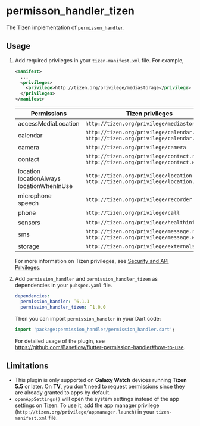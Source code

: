 # permisson_handler_tizen

The Tizen implementation of [`permisson_handler`](https://github.com/Baseflow/flutter-permission-handler).

## Usage

1. Add required privileges in your `tizen-manifest.xml` file. For example,

   ```xml
   <manifest>
     ...
     <privileges>
       <privilege>http://tizen.org/privilege/mediastorage</privilege>
     </privileges>
   </manifest>
   ```

   | Permissions | Tizen privileges |
   |-|-|
   | accessMediaLocation | `http://tizen.org/privilege/mediastorage` |
   | calendar | `http://tizen.org/privilege/calendar.read`<br>`http://tizen.org/privilege/calendar.write` |
   | camera | `http://tizen.org/privilege/camera` |
   | contact | `http://tizen.org/privilege/contact.read`<br>`http://tizen.org/privilege/contact.write` |
   | location<br>locationAlways<br>locationWhenInUse | `http://tizen.org/privilege/location`<br>`http://tizen.org/privilege/location.coarse` |
   | microphone<br>speech | `http://tizen.org/privilege/recorder` |
   | phone | `http://tizen.org/privilege/call` |
   | sensors | `http://tizen.org/privilege/healthinfo` |
   | sms | `http://tizen.org/privilege/message.read`<br>`http://tizen.org/privilege/message.write` |
   | storage | `http://tizen.org/privilege/externalstorage` |

   For more information on Tizen privileges, see [Security and API Privileges](https://docs.tizen.org/application/dotnet/tutorials/sec-privileges).

2. Add `permission_handler` and `permission_handler_tizen` as dependencies in your `pubspec.yaml` file.

   ```yaml
   dependencies:
     permission_handler: ^6.1.1
     permission_handler_tizen: ^1.0.0
   ```

   Then you can import `permission_handler` in your Dart code:

   ```dart
   import 'package:permission_handler/permission_handler.dart';
   ```

   For detailed usage of the plugin, see https://github.com/Baseflow/flutter-permission-handler#how-to-use.

## Limitations

- This plugin is only supported on **Galaxy Watch** devices running **Tizen 5.5** or later. On **TV**, you don't need to request permissions since they are already granted to apps by default.
- `openAppSettings()` will open the system settings instead of the app settings on Tizen. To use it, add the app manager privilege (`http://tizen.org/privilege/appmanager.launch`) in your `tizen-manifest.xml` file.
